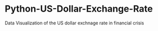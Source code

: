 # Python-US-Dollar-Exchange-Rate
Data Visualization of the US dollar exchnage rate in financial crisis
